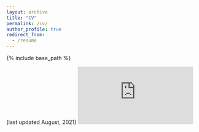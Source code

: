 ```yaml
---
layout: archive
title: "CV"
permalink: /cv/
author_profile: true
redirect_from:
  - /resume
---
```


{% include base_path %}

(last updated August, 2021)
<embed src="https://anchowdhury89.github.io/files/cv.pdf" type="application/pdf" />
